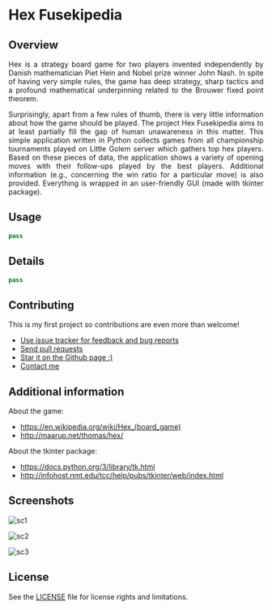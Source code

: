 # Hex Fusekipedia

## Overview
<p align="justify">
Hex is a strategy board game for two players invented independently by Danish mathematician Piet Hein and Nobel prize winner John Nash. In spite of having very simple rules, the game has deep strategy, sharp tactics and a profound mathematical underpinning related to the Brouwer fixed point theorem.
</p>
<p align="justify">
Surprisingly, apart from a few rules of thumb, there is very little information about how the game should be played. The project Hex Fusekipedia aims to at least partially fill the gap of human unawareness in this matter. This simple application written in Python collects games from all championship tournaments played on Little Golem server which gathers top hex players. Based on these pieces of data, the application shows a variety of opening moves with their follow-ups played by the best players. Additional information (e.g., concerning the win ratio for a particular move) is also provided. Everything is wrapped in an user-friendly GUI (made with tkinter package).
</p>


## Usage

```python
pass
```


## Details

```python
pass
```


## Contributing

This is my first project so contributions are even more than welcome!
* [Use issue tracker for feedback and bug reports](https://github.com/adrzystek/Hex-Fusekipedia/issues)
* [Send pull requests](https://github.com/adrzystek/Hex-Fusekipedia)
* [Star it on the Github page :)](https://github.com/adrzystek/Hex-Fusekipedia)
* [Contact me](mailto:andrzej.drzystek@gmail.com)


## Additional information

About the game:
* https://en.wikipedia.org/wiki/Hex_(board_game)
* http://maarup.net/thomas/hex/

About the tkinter package:
* https://docs.python.org/3/library/tk.html
* http://infohost.nmt.edu/tcc/help/pubs/tkinter/web/index.html


## Screenshots

![sc1](https://cloud.githubusercontent.com/assets/26262275/25361195/36a7cea8-294d-11e7-94ba-86364d5c12f6.png)

![sc2](https://cloud.githubusercontent.com/assets/26262275/25361244/6d1e0d1c-294d-11e7-8733-2743f2b896f8.png)

![sc3](https://cloud.githubusercontent.com/assets/26262275/25361308/c6fcf37a-294d-11e7-9abe-808f806ae0d1.png)

## License

See the [LICENSE](https://github.com/adrzystek/Hex-Fusekipedia/blob/master/LICENSE) file for license rights and limitations.
